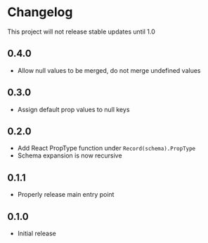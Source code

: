 # Changelog

This project will not release stable updates until 1.0

## 0.4.0

- Allow null values to be merged, do not merge undefined values

## 0.3.0

- Assign default prop values to null keys

## 0.2.0

- Add React PropType function under `Record(schema).PropType`
- Schema expansion is now recursive

## 0.1.1

- Properly release main entry point

## 0.1.0

- Initial release
